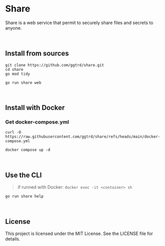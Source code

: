 # Share

Share is a web service that permit to securely share files and secrets to anyone.

<br>

## Install from sources
```
git clone https://github.com/ggtrd/share.git
cd share
go mod tidy
```
```
go run share web
```

<br>

## Install with Docker

### Get docker-compose.yml
```
curl -O https://raw.githubusercontent.com/ggtrd/share/refs/heads/main/docker-compose.yml
```

```
docker compose up -d
```

<br>

## Use the CLI

> if runned with Docker:
> ```docker exec -it <container> sh```

```
go run share help
```

<br>

## License
This project is licensed under the MIT License. See the LICENSE file for details.
